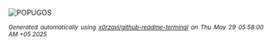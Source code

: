 <div align="justify">
<picture>
    <source media="(prefers-color-scheme: dark)" srcset="https://i.ibb.co/yFHYnQyj/output-gif.gif">
    <source media="(prefers-color-scheme: light)" srcset="https://i.ibb.co/yFHYnQyj/output-gif.gif">
    <img alt="POPUGOS" src="https://i.ibb.co/yFHYnQyj/output-gif.gif">
</picture>

<sub><i>Generated automatically using [x0rzavi/github-readme-terminal](https://github.com/x0rzavi/github-readme-terminal) on Thu May 29 05:58:00 AM +05 2025</i></sub>
</div>